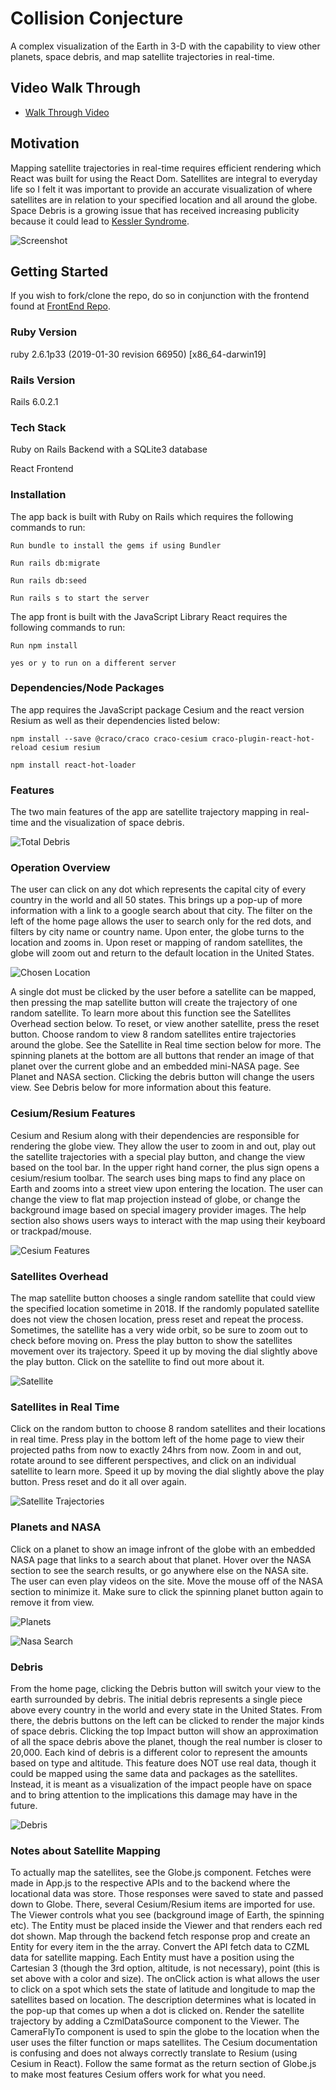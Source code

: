 # Collision Conjecture

A complex visualization of the Earth in 3-D with the capability to view other planets, space debris, and map satellite trajectories in real-time.  

## Video Walk Through

* [Walk Through Video](https://www.youtube.com/watch?v=_EJAylseR3s)

## Motivation

Mapping satellite trajectories in real-time requires efficient rendering which React was built for using the React Dom. Satellites are integral to everyday life so I felt it was important to provide an accurate visualization of where satellites are in relation to your specified location and all around the globe. Space Debris is a growing issue that has received increasing publicity because it could lead to [Kessler Syndrome](https://www.nasa.gov/centers/wstf/site_tour/remote_hypervelocity_test_laboratory/micrometeoroid_and_orbital_debris.html).  

![Screenshot](home.png)

## Getting Started

If you wish to fork/clone the repo, do so in conjunction with the frontend found at [FrontEnd Repo](https://github.com/miriamgrigsby/collision-conjecture-front). 

### Ruby Version 

ruby 2.6.1p33 (2019-01-30 revision 66950) [x86_64-darwin19]

### Rails Version

Rails 6.0.2.1

### Tech Stack

Ruby on Rails Backend with a SQLite3 database 

React Frontend 

### Installation

The app back is built with Ruby on Rails which requires the following commands to run: 

    Run bundle to install the gems if using Bundler
    
    Run rails db:migrate
    
    Run rails db:seed

    Run rails s to start the server
    
The app front is built with the JavaScript Library React requires the following commands to run: 
    
    Run npm install
    
    yes or y to run on a different server 
    
### Dependencies/Node Packages

The app requires the JavaScript package Cesium and the react version Resium as well as their dependencies listed below: 

    npm install --save @craco/craco craco-cesium craco-plugin-react-hot-reload cesium resium
    
    npm install react-hot-loader
    
### Features

The two main features of the app are satellite trajectory mapping in real-time and the visualization of space debris. 

![Total Debris](allDebris.png)

### Operation Overview

The user can click on any dot which represents the capital city of every country in the world and all 50 states. This brings up a pop-up of more information with a link to a google search about that city. The filter on the left of the home page allows the user to search only for the red dots, and filters by city name or country name. Upon enter, the globe turns to the location and zooms in. Upon reset or mapping of random satellites, the globe will zoom out and return to the default location in the United States. 

![Chosen Location](filter.png)

A single dot must be clicked by the user before a satellite can be mapped, then pressing the map satellite button will create the trajectory of one random satellite. To learn more about this function see the Satellites Overhead section below. To reset, or view another satellite, press the reset button. Choose random to view 8 random satellites entire trajectories around the globe. See the Satellite in Real time section below for more. The spinning planets at the bottom are all buttons that render an image of that planet over the current globe and an embedded mini-NASA page. See Planet and NASA section. Clicking the debris button will change the users view. See Debris below for more information about this feature. 

### Cesium/Resium Features

Cesium and Resium along with their dependencies are responsible for rendering the globe view. They allow the user to zoom in and out, play out the satellite trajectories with a special play button, and change the view based on the tool bar. In the upper right hand corner, the plus sign opens a cesium/resium toolbar. The search uses bing maps to find any place on Earth and zooms into a street view upon entering the location. The user can change the view to flat map projection instead of globe, or change the background image based on special imagery provider images. The help section also shows users ways to interact with the map using their keyboard or trackpad/mouse.

![Cesium Features](cesiumFeatures.png)

### Satellites Overhead

The map satellite button chooses a single random satellite that could view the specified location sometime in 2018. If the randomly populated satellite does not view the chosen location, press reset and repeat the process. Sometimes, the satellite has a very wide orbit, so be sure to zoom out to check before moving on. Press the play button to show the satellites movement over its trajectory. Speed it up by moving the dial slightly above the play button. Click on the satellite to find out more about it. 

![Satellite](mapsatellite.png)

### Satellites in Real Time

Click on the random button to choose 8 random satellites and their locations in real time. Press play in the bottom left of the home page to view their projected paths from now to exactly 24hrs from now. Zoom in and out, rotate around to see different perspectives, and click on an individual satellite to learn more. Speed it up by moving the dial slightly above the play button. Press reset and do it all over again. 

![Satellite Trajectories](allSatellites.png)

### Planets and NASA

Click on a planet to show an image infront of the globe with an embedded NASA page that links to a search about that planet. Hover over the NASA section to see the search results, or go anywhere else on the NASA site. The user can even play videos on the site. Move the mouse off of the NASA section to minimize it. Make sure to click the spinning planet button again to remove it from view. 

![Planets](planets.png)

![Nasa Search](nasa.png)

### Debris
    
From the home page, clicking the Debris button will switch your view to the earth surrounded by debris. The initial debris represents a single piece above every country in the world and every state in the United States. From there, the debris buttons on the left can be clicked to render the major kinds of space debris. Clicking the top Impact button will show an approximation of all the space debris above the planet, though the real number is closer to 20,000. Each kind of debris is a different color to represent the amounts based on type and altitude. This feature does NOT use real data, though it could be mapped using the same data and packages as the satellites. Instead, it is meant as a visualization of the impact people have on space and to bring attention to the implications this damage may have in the future. 

![Debris](debris.png)

### Notes about Satellite Mapping

To actually map the satellites, see the Globe.js component. Fetches were made in App.js to the respective APIs and to the backend where the locational data was store. Those responses were saved to state and passed down to Globe. There, several Cesium/Resium items are imported for use. The Viewer controls what you see (background image of Earth, the spinning etc). The Entity must be placed inside the Viewer and that renders each red dot shown. Map through the backend fetch response prop and create an Entity for every item in the the array. Convert the API fetch data to CZML data for satellite mapping. Each Entity must have a position using the Cartesian 3 (though the 3rd option, altitude, is not necessary), point (this is set above with a color and size). The onClick action is what allows the user to click on a spot which sets the state of latitude and longitude to map the satellites based on location. The description determines what is located in the pop-up that comes up when a dot is clicked on. Render the satellite trajectory by adding a CzmlDataSource component to the Viewer. The CameraFlyTo component is used to spin the globe to the location when the user uses the filter function or maps satellites. The Cesium documentation is confusing and does not always correctly translate to Resium (using Cesium in React). Follow the same format as the return section of Globe.js to make most features Cesium offers work for what you need. 

